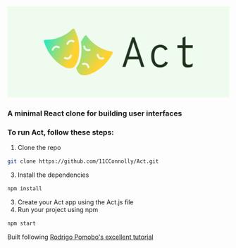 ![Cover logo](./cover.png?raw=true "Title")

### **A minimal React clone for building user interfaces**

### To run Act, follow these steps:

1. Clone the repo

```sh
git clone https://github.com/11CConnolly/Act.git
```

3. Install the dependencies

```sh
npm install
```

3. Create your Act app using the Act.js file
4. Run your project using npm

```sh
npm start
```

Built following [Rodrigo Pomobo's excellent tutorial](https://pomb.us/build-your-own-react/)
